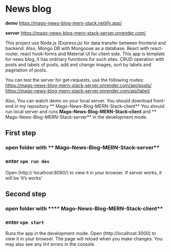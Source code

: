 # News blog

**demo**
https://mago-news-blog-mern-stack.netlify.app/

**server**
https://mago-news-blog-mern-stack-server.onrender.com/

This project use Node.js (Express.js)  for data transfer between frontend and backend. Also, Mongo DB with Mongoose as a database. 
React with react-router, react hook-forms and Material UI for client side.
This app is template for news blog, it has ordinary functions for such sites. CRUD operation with posts and labels of posts, add and change images, sort by labels and pagination of posts.

You can test the server for get-requests, use the following routes:
https://mago-news-blog-mern-stack-server.onrender.com/api/posts/
https://mago-news-blog-mern-stack-server.onrender.com/api/label/

Also, You can watch demo on your local server.
You should download front-end in my repository 
** Mago-News-Blog-MERN-Stack-client**
You should run local server and runs **Mago-News-Blog-MERN-Stack-client** and 
** Mago-News-Blog-MERN-Stack-server** in the development mode.

## First step
### open folder with ** Mago-News-Blog-MERN-Stack-server**
### enter ` npm run dev `
Open (http:// localhost:8080/) to view it in your browser.
If server works, it will be ‘it’s works’

## Second step
### open folder with **** Mago-News-Blog-MERN-Stack-client**
### enter `npm start`
Runs the app in the development mode.
Open (http://localhost:3000) to view it in your browser.
The page will reload when you make changes.
You may also see any lint errors in the console.
